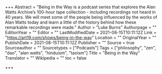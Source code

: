 +++
Abstract = "Being in the Way is a podcast series that explores the Alan Watts Archive’s 100-hour tape collection - including recordings not heard in 40 years. We will meet some of the people being influenced by the works of Alan Watts today and learn a little of the history behind how these remarkable recordings were made."
Author = "Luke Burns"
Authorpage = ""
EditionYear = ""
Editor = ""
LastModifiedDate = 2021-08-15T10:11:12Z
Link = "https://art19.com/shows/being-in-the-way"
Location = ""
OriginalYear = ""
PublishDate = 2021-08-15T10:11:12Z
Publisher = ""
Source = true
Sourceauthor = ""
Sourcetypes = ["Podcasts"]
Tags = ["philosophy", "zen", "dao", "alan watts", "hinduism", "taoism"]
Title = "Being in the Way"
Translator = ""
Wikipedia = ""
toc = false

+++
